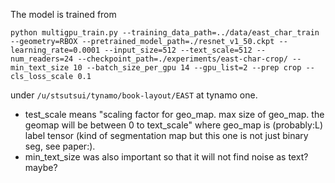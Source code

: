 The model is trained from
```
python multigpu_train.py --training_data_path=../data/east_char_train --geometry=RBOX --pretrained_model_path=./resnet_v1_50.ckpt --learning_rate=0.0001 --input_size=512 --text_scale=512 --num_readers=24 --checkpoint_path=./experiments/east-char-crop/ --min_text_size 10 --batch_size_per_gpu 14 --gpu_list=2 --prep crop --cls_loss_scale 0.1
```
under `/u/stsutsui/tynamo/book-layout/EAST` at tynamo one. 


- test_scale means "scaling factor for  geo_map. max size of geo_map. the geomap will be between 0 to text_scale" where geo_map is (probably:L) label tensor (kind of segmentation map but this one is not just binary seg, see paper:).  
- min_text_size was also important so that it will not find noise as text? maybe? 
